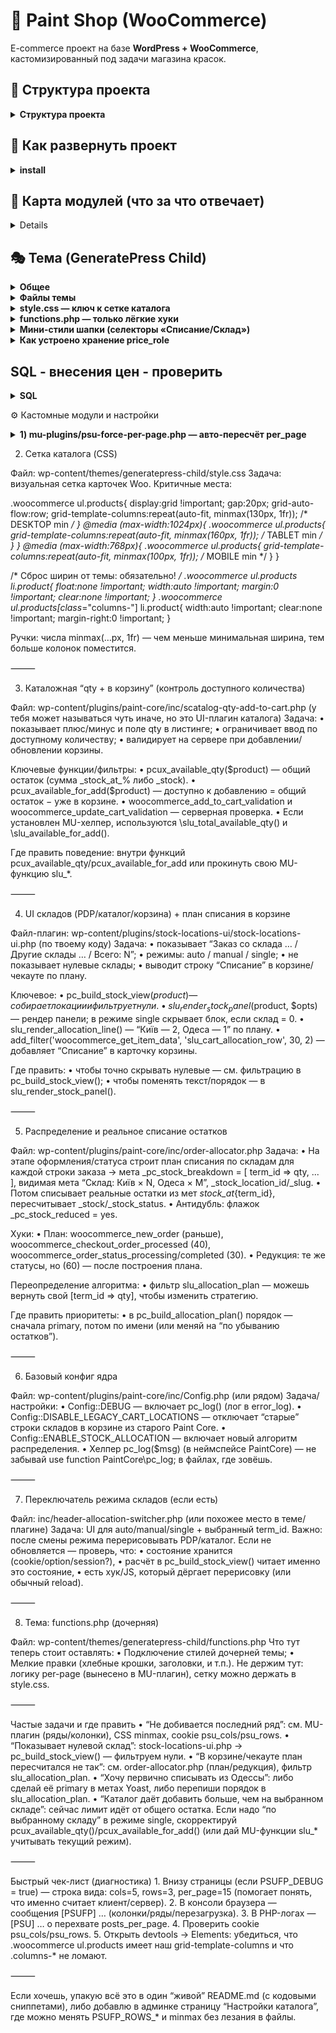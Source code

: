 # 🛒 Paint Shop (WooCommerce)

E-commerce проект на базе **WordPress + WooCommerce**, кастомизированный под задачи магазина красок.

## 📂 Структура проекта
<details>
<summary><strong>Структура проекта</strong></summary>

```text
wp-content/
├─ mu-plugins/
│  ├─ psu-force-per-page.php        # per_page = колонки × ряды (cookie psu_cols/psu_rows)
│  ├─ stock-import-csv-lite.php     # лёгкий CSV-импорт (склады/остатки — lite)
│  └─ stock-locations-ui.php        # UI-патчи отображения остатков по складам
│
├─ plugins/
│  ├─ paint-core/
│  │  ├─ assets/
│  │  │  └─ css/
│  │  │     └─ catalog-qty.css      # стили qty/кнопок в каталоге
│  │  ├─ inc/
│  │  │  ├─ catalog-qty-add-to-cart.php   # qty + «в корзину» в один ряд, состояния и лимиты
│  │  │  ├─ header-allocation-switcher.php# селекторы «Списание/Склад» в шапке + AJAX
│  │  │  ├─ order-allocator.php           # расчёт плана списания по складам (slu_allocation_plan)
│  │  │  ├─ order-attach-csv.php          # вспом. CSV для заказов
│  │  │  ├─ role-price-importer.php       # импорт цен по ролям (страница в админке)
│  │  │  ├─ sku-gtin-admin-columns.php    # колонки SKU/GTIN в админке
│  │  │  ├─ sku-gtin-front-emails.php     # вывод SKU/GTIN на фронте/в письмах
│  │  │  ├─ stock-import-table.php        # таблица импорта остатков
│  │  │  ├─ stock-locations-display.php   # виджеты/шаблоны остатков
│  │  │  ├─ config.php                    # базовые константы/переключатели
│  │  │  └─ paint-core.php                # загрузчик инклудов
│  │  └─ paint-core.php                   # главный файл плагина
│  │
│  ├─ paint-shop-ux/
│  │  └─ paint-shop-ux.php         # мелкие UX-правки магазина
│  │
│  ├─ role-price/
│  │  └─ role-price.php            # цены по ролям: мета-ключи _wpc_price_role_*
│  │
│  └─ stock-sync-to-woo/
│     └─ stock-sync-to-woo.php     # синк остатков в Woo (интеграция)
│
├─ themes/
│  └─ generatepress-child/
│     └─ style.css                 # сетка каталога (CSS Grid), мелкие стили
│
└─ uploads/                        # медиа (в Git не храним)
```
</details>



## 🚀 Как развернуть проект
<details>
    <summary><strong> install </strong></summary>
1. Установить WordPress и WooCommerce (через WP-CLI):
   ```bash
   wp core download --locale=ru_RU
   wp core config --dbname=paint --dbuser=root --dbpass=root --dbhost=localhost
   wp core install --url=http://localhost --title="Paint Shop" --admin_user=admin --admin_password=admin --admin_email=admin@example.com
   wp plugin install woocommerce --activate
	2.	Подтянуть кастомные файлы:
   git clone git@github.com:VMalakhatka/paint-shop.git .
   	3.	Активировать тему:
    wp theme activate my-theme
    	4.	Активировать кастомные плагины:

        wp plugin activate my-custom-plugin

</details>

## 🎯 Карта модулей (что за что отвечает)
<details>
### 🧩 MU Plugins
| Файл / Модуль | Назначение | Ключевые настройки / хуки | Где искать в админке |
|---------------|------------|---------------------------|----------------------|
| **mu-plugins/psu-force-per-page.php** | Выдаёт на витринах товаров `per_page = колонки × ряды`. Колонки меряются на клиенте, пишутся в cookie. | Константы: `PSUFP_ROWS`, `PSUFP_FALLBACK_COLS`, `PSUFP_COOKIE_COLS`, `PSUFP_COOKIE_ROWS`, `PSUFP_DEBUG`, `PSUFP_ROWS_MOBILE`, `PSUFP_ROWS_MOBILE_BP` | — (кодовый MU-модуль, без UI) |
| **mu-plugins/stock-import-csv-lite.php** | Лёгкий импорт CSV (остатки по складам). | Чтение CSV, временные таблицы. | Woo → Инструменты импорта |
| **mu-plugins/stock-locations-ui.php** | UI-патчи для отображения остатков по складам (в каталоге и PDP). | Хуки WooCommerce + шаблоны. | В карточках товара |

---

### 🛠 Paint Core (кастомный плагин)
| Файл / Модуль | Назначение | Ключевые настройки / хуки | Где искать в админке |
|---------------|------------|---------------------------|----------------------|
| **paint-core/assets/css/catalog-qty.css** | Стили qty/кнопок «в корзину» в каталоге. | CSS классы: `.loop-qty`, `.loop-buy-row`. | Внешний вид → Редактор файлов темы |
| **paint-core/inc/catalog-qty-add-to-cart.php** | qty + кнопка «в корзину» в один ряд, лимиты и disabled-состояния. | Хуки: `woocommerce_after_shop_loop_item`. | Каталог Woo |
| **paint-core/inc/header-allocation-switcher.php** | Блок «Списание: [режим] [склад]». Сохраняет выбор в сессию + cookie. Режимы: `auto`, `manual`, `single`. | Ajax `pc_set_alloc_pref`; cookie `pc_alloc_pref`. | UI в шапке |
| **paint-core/inc/order-allocator.php** | Расчёт плана списания по складам (`slu_allocation_plan`). | Фильтр `slu_allocation_plan`. | — |
| **paint-core/inc/order-attach-csv.php** | Вспомогательные CSV-инструменты для заказов. | Парсер CSV. | Woo → Заказы |
| **paint-core/inc/role-price-importer.php** | Импорт цен по ролям (страница в админке). | Мета-ключи: `_wpc_price_role_*`. | Woo → Инструменты импорта |
| **paint-core/inc/sku-gtin-admin-columns.php** | Добавляет SKU/GTIN в таблице товаров в админке. | Фильтр `manage_edit-product_columns`. | Woo → Товары |
| **paint-core/inc/sku-gtin-front-emails.php** | Вывод SKU/GTIN на фронте и в email-уведомлениях. | Хуки Woo писем. | Woo → Email-шаблоны |
| **paint-core/inc/stock-import-table.php** | Таблица импорта остатков. | Создание временных таблиц. | Woo → Инструменты импорта |
| **paint-core/inc/stock-locations-display.php** | Виджеты/шаблоны отображения остатков по складам. | Вставка блоков остатков. | PDP / каталог |
| **paint-core/inc/config.php** | Базовые константы и переключатели. | — | — |
| **paint-core/inc/paint-core.php** | Загрузчик инклудов. | `require_once`. | — |
| **paint-core/paint-core.php** | Главный файл плагина Paint Core. | Регистрация плагина. | Woo → Плагины |

---

### 🎨 UX & Доп. плагины
| Файл / Модуль | Назначение | Ключевые настройки / хуки | Где искать в админке |
|---------------|------------|---------------------------|----------------------|
| **paint-shop-ux/paint-shop-ux.php** | Мелкие UX-правки магазина. | — | — |
| **role-price/role-price.php** | Цены по ролям: выбор мета-ключа `_wpc_price_role_*`. | Woo фильтр `woocommerce_product_get_price`. | Woo → Цены по ролям |
| **stock-sync-to-woo/stock-sync-to-woo.php** | Синхронизация остатков в Woo (интеграция с внешними системами). | Крон-хуки / API. | Woo → Инструменты синхронизации |

---

### 🎭 Тема (GeneratePress Child)
| Файл / Модуль | Назначение | Ключевые настройки / хуки | Где искать в админке |
|---------------|------------|---------------------------|----------------------|
| **themes/generatepress-child/style.css** | Сетка каталога (CSS Grid), визуал карточек/кнопок/qty; стили селекторов «Списание/Склад» в шапке. | `grid-template-columns: repeat(auto-fit, minmax(...))` — меняет кол-во колонок. | Внешний вид → Редактор файлов темы |
| **themes/generatepress-child/functions.php** | Подключение стилей, хлебные крошки. ⚠️ Логика `per_page` вынесена в MU. | — | — |
| **themes/generatepress-child/inc/header-allocation-switcher.php** | Дублирующий код селектора склада (UI в теме). | Cookie `pc_alloc_pref`. | Шапка темы |

---

### 🗄 SQL / Импорт
| Файл / Модуль | Назначение | Ключевые настройки / хуки | Где искать в админке |
|---------------|------------|---------------------------|----------------------|
| **(SQL) «Импорт цен по ролям»** | Массовая запись `_wpc_price_role_*` по SKU. | Метаключи: `_wpc_price_role_partner`, `_wpc_price_role_opt`, `_wpc_price_role_opt_osn`, `_wpc_price_role_schule`. | Woo → Инструменты импорта + запуск SQL |
</details>

## 🎭 Тема (GeneratePress Child)

<details>
<summary><strong>Общее</strong></summary>

**Идея.** Тема остаётся максимально «тонкой»: сетка/стили/косметика. Бизнес-логика — в плагинах.

**Важно:**
- Количество **колонок** определяет **только CSS Grid**.
- Число товаров на страницу (`per_page`) настраивает MU-плагин, а не тема.

</details>

<details>
<summary><strong>Файлы темы</strong></summary>

| Путь | Назначение |
|---|---|
| `wp-content/themes/generatepress-child/style.css` | CSS-сетка каталога (Grid), стили qty/кнопок, мини-стили шапки («Списание/Склад»). |
| `wp-content/themes/generatepress-child/functions.php` | Подключение стилей темы, лёгкие правки (напр., разделитель хлебных крошек). |
| `wp-content/themes/generatepress-child/header.php` | Шаблон шапки GeneratePress (обычно без бизнес-логики; UI складов монтируем из плагина). |

</details>

<details>
<summary><strong>style.css — ключ к сетке каталога</strong></summary>

Минимальный набор правил (без дублей):

```css
/* Woo Grid base */
.woocommerce ul.products::before,
.woocommerce ul.products::after { content: none !important; }

.woocommerce ul.products{
  list-style:none; margin:0; padding:0;
  display:grid !important;
  gap:20px;
  grid-auto-flow:row;
  grid-template-columns:repeat(auto-fit, minmax(130px, 1fr));
}

/* Tablet */
@media (max-width:1024px){
  .woocommerce ul.products{
    grid-template-columns:repeat(auto-fit, minmax(160px, 1fr));
  }
}

/* Mobile */
@media (max-width:768px){
  .woocommerce ul.products{
    grid-template-columns:repeat(auto-fit, minmax(100px, 1fr));
  }
}

/* Reset widths that fight the grid */
.woocommerce ul.products li.product{
  float:none !important; width:auto !important; margin:0 !important; clear:none !important;
}
.woocommerce ul.products[class*="columns-"] li.product{
  width:auto !important; clear:none !important; margin-right:0 !important;
}

/* Even if Woo forces columns-1 — keep grid */
.woocommerce ul.products.columns-1{ display:grid !important; }

Ручки: меняй «минимум» в minmax(…px, 1fr) — так управляется число колонок на брейкпоинте.
```

</details>

<details>
<summary><strong>functions.php — только лёгкие хуки</strong></summary>
<?php
// Подключение стилей дочерней темы
add_action('wp_enqueue_scripts', function () {
    wp_enqueue_style('generatepress-child-style', get_stylesheet_uri());
});

// Хлебные крошки: разделитель
add_filter('woocommerce_breadcrumb_defaults', function ($defaults) {
    $defaults['delimiter'] = ' <span class="breadcrumb-delimiter">→</span> ';
    return $defaults;
});

</details>
<details>
<summary><strong>Мини-стили шапки (селекторы «Списание/Склад»)</strong></summary>
/* Рядом с логотипом */
.site-branding{ display:flex; align-items:center; gap:12px; }

/* Контрол списания/склада */
.pc-alloc{ display:flex; align-items:center; gap:8px; font:14px/1.2 system-ui; }
.pc-alloc small{ color:#666; }
.pc-alloc select{ max-height:34px; padding:4px 8px; line-height:1.2; min-width:0; }

/* Телефоны */
@media (max-width:480px){
  .site-branding{ gap:8px; }
  .pc-alloc{ gap:6px; }
  .pc-alloc small{ font-size:12px; }
  .pc-alloc select{ font-size:12px; height:32px; padding:0 22px 0 8px; }
}

/* Очень узкие — в столбик */
@media (max-width:360px){
  .pc-alloc{ flex-direction:column; align-items:stretch; gap:6px; }
  .pc-alloc > *{ width:100%; }
  .pc-alloc small{ display:none; }
}

</details>


<details>
    <summary><strong> Как устроено хранение price_role </strong></summary>

      •	Мета-ключ для каждой роли формируется так:_wpc_price_role_<role>	•	Примеры:
      •	_wpc_price_role_partner
      •	_wpc_price_role_opt
      •	_wpc_price_role_opt_osn
      •	_wpc_price_role_schule(суффикс берётся прямо из $user->roles[0], то есть первый элемент массива ролей пользователя).Проверка в базеSELECT post_id, meta_key, meta_value
    FROM wp_postmeta
    WHERE meta_key LIKE '_wpc_price_role_%'
    LIMIT 20;CSV для импортаsku;partner;opt;opt_osn;schule
    CR-001;10.50;11.00;9.90;10.00📌 Итого:
      •	Хранилище: _wpc_price_role_<роль> (каждая роль свой мета-ключ).
      •	Импорт: через CSV + SQL как выше.
      •	Отображение: фильтр woocommerce_product_get_price подтягивает эти цены.


</details>

## SQL - внесения цен - проверить 
<details>
<summary><strong>SQL </strong></summary>

    /* ===========================
      Переносит цены с временной таблицы на сайт 
      4.	Зайди: Инструменты → Импорт цен (CSV).
      5.	Выбери CSV (UTF‑8, разделитель ;, заголовки: sku;partner;opt;opt_osn;schule), при необходимости поставь «очистить таблицу».
      6.	Жми «Импортировать».
    Данные попадут в таблицу wp_role_prices_import (с твоим префиксом БД).

    После этого запускаем этот sql

    Как устроено хранение
      •	Мета-ключ для каждой роли формируется так:  _wpc_price_role_<role>  	•	Примеры:
      •	_wpc_price_role_partner
      •	_wpc_price_role_opt
      •	_wpc_price_role_opt_osn
      •	_wpc_price_role_schule  (суффикс берётся прямо из $user->roles[0], то есть первый элемент массива ролей пользователя).
      MASTER (fixed collations + InnoDB temp)
      =========================== */

    START TRANSACTION;

    /* Бэкап текущих цен по ролям */
    SET @backup := CONCAT('wp_postmeta_backup_role_price_', DATE_FORMAT(NOW(), '%Y%m%d%H%i%s'));
    SET @sql := CONCAT(
      'CREATE TABLE ', @backup, ' AS ',
      'SELECT * FROM wp_postmeta ',
      'WHERE meta_key IN (',
      '''_wpc_price_role_partner'',''_wpc_price_role_opt'',''_wpc_price_role_opt_osn'',''_wpc_price_role_schule''',
      ')'
    );
    PREPARE s FROM @sql; EXECUTE s; DEALLOCATE PREPARE s;

    /* Временная таблица SKU → post_id (InnoDB) */
    DROP TEMPORARY TABLE IF EXISTS tmp_sku_map;
    CREATE TEMPORARY TABLE tmp_sku_map
    ENGINE=InnoDB AS
    SELECT
      s.post_id,
      /* приводим значение к нужной коллации для дальнейших JOIN-ов */
      CONVERT(s.meta_value USING utf8mb4) COLLATE utf8mb4_unicode_520_ci AS sku
    FROM wp_postmeta s
    JOIN (
      /* так же приводим SKU из импорта к той же коллации */
      SELECT CONVERT(i.sku USING utf8mb4) COLLATE utf8mb4_unicode_520_ci AS sku
      FROM wp_role_prices_import i
      GROUP BY sku
    ) i ON i.sku = CONVERT(s.meta_value USING utf8mb4) COLLATE utf8mb4_unicode_520_ci
    WHERE s.meta_key = '_sku';

    CREATE INDEX ix_tmp_sku_map_sku ON tmp_sku_map(sku);

    /* Временная таблица с импорт‑данными (InnoDB) */
    DROP TEMPORARY TABLE IF EXISTS tmp_import_cast;
    CREATE TEMPORARY TABLE tmp_import_cast
    ENGINE=InnoDB AS
    SELECT
      CONVERT(i.sku USING utf8mb4) COLLATE utf8mb4_unicode_520_ci AS sku,
      CAST(i.partner  AS CHAR) AS partner,
      CAST(i.opt      AS CHAR) AS opt,
      CAST(i.opt_osn  AS CHAR) AS opt_osn,
      CAST(i.schule   AS CHAR) AS schule
    FROM wp_role_prices_import i;

    CREATE INDEX ix_tmp_import_cast_sku ON tmp_import_cast(sku);

    /* ====== ПАРТНЕР ====== */
    UPDATE wp_postmeta m
    JOIN tmp_sku_map sm
      ON sm.post_id = m.post_id
    JOIN tmp_import_cast i
      ON i.sku = sm.sku
    SET m.meta_value = i.partner
    WHERE m.meta_key = '_wpc_price_role_partner';

    INSERT INTO wp_postmeta (post_id, meta_key, meta_value)
    SELECT sm.post_id, '_wpc_price_role_partner', i.partner
    FROM tmp_sku_map sm
    JOIN tmp_import_cast i ON i.sku = sm.sku
    LEFT JOIN wp_postmeta m
      ON m.post_id = sm.post_id AND m.meta_key = '_wpc_price_role_partner'
    WHERE m.post_id IS NULL AND i.partner IS NOT NULL;

    /* ====== ОПТ ====== */
    UPDATE wp_postmeta m
    JOIN tmp_sku_map sm ON sm.post_id = m.post_id
    JOIN tmp_import_cast i ON i.sku = sm.sku
    SET m.meta_value = i.opt
    WHERE m.meta_key = '_wpc_price_role_opt';

    INSERT INTO wp_postmeta (post_id, meta_key, meta_value)
    SELECT sm.post_id, '_wpc_price_role_opt', i.opt
    FROM tmp_sku_map sm
    JOIN tmp_import_cast i ON i.sku = sm.sku
    LEFT JOIN wp_postmeta m
      ON m.post_id = sm.post_id AND m.meta_key = '_wpc_price_role_opt'
    WHERE m.post_id IS NULL AND i.opt IS NOT NULL;

    /* ====== ОПТ_ОСН ====== */
    UPDATE wp_postmeta m
    JOIN tmp_sku_map sm ON sm.post_id = m.post_id
    JOIN tmp_import_cast i ON i.sku = sm.sku
    SET m.meta_value = i.opt_osn
    WHERE m.meta_key = '_wpc_price_role_opt_osn';

    INSERT INTO wp_postmeta (post_id, meta_key, meta_value)
    SELECT sm.post_id, '_wpc_price_role_opt_osn', i.opt_osn
    FROM tmp_sku_map sm
    JOIN tmp_import_cast i ON i.sku = sm.sku
    LEFT JOIN wp_postmeta m
      ON m.post_id = sm.post_id AND m.meta_key = '_wpc_price_role_opt_osn'
    WHERE m.post_id IS NULL AND i.opt_osn IS NOT NULL;

    /* ====== SCHULE ====== */
    UPDATE wp_postmeta m
    JOIN tmp_sku_map sm ON sm.post_id = m.post_id
    JOIN tmp_import_cast i ON i.sku = sm.sku
    SET m.meta_value = i.schule
    WHERE m.meta_key = '_wpc_price_role_schule';

    INSERT INTO wp_postmeta (post_id, meta_key, meta_value)
    SELECT sm.post_id, '_wpc_price_role_schule', i.schule
    FROM tmp_sku_map sm
    JOIN tmp_import_cast i ON i.sku = sm.sku
    LEFT JOIN wp_postmeta m
      ON m.post_id = sm.post_id AND m.meta_key = '_wpc_price_role_schule'
    WHERE m.post_id IS NULL AND i.schule IS NOT NULL;

    /* Немного статистики */
    SELECT 'mapped_sku' AS metrika, COUNT(*) AS cnt FROM tmp_sku_map
    UNION ALL
    SELECT 'price_partner_rows', COUNT(*) FROM wp_postmeta WHERE meta_key = '_wpc_price_role_partner'
    UNION ALL
    SELECT 'price_opt_rows',     COUNT(*) FROM wp_postmeta WHERE meta_key = '_wpc_price_role_opt'
    UNION ALL
    SELECT 'price_opt_osn_rows', COUNT(*) FROM wp_postmeta WHERE meta_key = '_wpc_price_role_opt_osn'
    UNION ALL
    SELECT 'price_schule_rows',  COUNT(*) FROM wp_postmeta WHERE meta_key = '_wpc_price_role_schule';

    COMMIT;
</details>

⚙️ Кастомные модули и настройки
<details>
<summary><strong>1) mu-plugins/psu-force-per-page.php — авто-пересчёт per_page</strong></summary>

**Идея.** Количество товаров на странице = **колонки × ряды**.  
Колонки меряются на клиенте (по CSS Grid), записываются в cookie → сервер ставит `posts_per_page`.

### Константы (ручки)
| Константа | Что делает | Дефолт |
|---|---|---|
| `PSUFP_COOKIE_COLS` | имя cookie с количеством колонок | `psu_cols` |
| `PSUFP_COOKIE_ROWS` | имя cookie с количеством рядов | `psu_rows` |
| `PSUFP_ROWS_DESKTOP` | ряды для >480px | `3` |
| `PSUFP_ROWS_MOBILE` | ряды для 321–480px | `3` |
| `PSUFP_ROWS_XSMALL` | ряды для ≤320px | `2` |
| `PSUFP_FALLBACK_COLS` | кол-во колонок пока cookie нет | `5` |
| `PSUFP_DEBUG` | отладка (зелёная плашка + console.log) | `false` |

### Cookie
- `psu_cols` — количество колонок, измеренное JS.
- `psu_rows` — количество рядов, вычисленное по брейкпоинтам.

### Где перехватываем `per_page`
- `loop_shop_per_page` (WooCommerce)
- `pre_get_posts` (только main query, архивы товаров)
- `woocommerce_product_query` (только в контексте архивов товаров)

### Важные особенности
- **Явный оверрайд через URL:** добавить `?per_page=N` (1…200).  
  Модуль уважит и вернёт это значение вместо расчёта.

- **Хук для тонкой настройки рядов:** можно переопределить выбор рядов для серверной стороны:
  ```php
  /**
   * @param int $rows   рассчитанные ряды по текущей ширине
   * @param int $width  ширина (если передаётся)
   * @return int
   */
  add_filter('psufp_rows_for_width', function($rows, $width){
      // пример: принудительно 2 ряда на любых мобилках
      if ($width <= 480) return 2;
      return $rows;
  }, 10, 2);

```  
Примечание: сейчас вычисление рядов делается в JS; этот фильтр — задел для PHP-сценариев и расширений.

	•	Кто решает количество колонок? Только CSS в теме:
grid-template-columns: repeat(auto-fit, minmax(..., 1fr));
JS лишь «считывает» результат и кладёт число в cookie.

Диагностика
	1.	Включи define('PSUFP_DEBUG', true); — внизу появится блок вида:
cols=5, rows=3, per_page=15, w=1280.
	2.	Проверь cookie psu_cols, psu_rows.
	3.	Убедись, что в DevTools у .woocommerce ul.products реально стоит наш grid-template-columns.
	4.	Если «не добивает» последний ряд — обычно либо колонок посчиталось меньше, чем ожидалось (CSS), либо рядов выбрано больше (константы).

```
</details>

2) Сетка каталога (CSS)

Файл: wp-content/themes/generatepress-child/style.css
Задача: визуальная сетка карточек Woo.
Критичные места:

.woocommerce ul.products{
  display:grid !important;
  gap:20px;
  grid-auto-flow:row;
  grid-template-columns:repeat(auto-fit, minmax(130px, 1fr)); /* DESKTOP min */
}
@media (max-width:1024px){
  .woocommerce ul.products{
    grid-template-columns:repeat(auto-fit, minmax(160px, 1fr)); /* TABLET min */
  }
}
@media (max-width:768px){
  .woocommerce ul.products{
    grid-template-columns:repeat(auto-fit, minmax(100px, 1fr)); /* MOBILE min */
  }
}

/* Сброс ширин от темы: обязательно! */
.woocommerce ul.products li.product{
  float:none !important;
  width:auto !important;
  margin:0 !important;
  clear:none !important;
}
.woocommerce ul.products[class*="columns-"] li.product{
  width:auto !important;
  clear:none !important;
  margin-right:0 !important;
}


Ручки: числа minmax(…px, 1fr) — чем меньше минимальная ширина, тем больше колонок поместится.

⸻

3) Каталожная “qty + в корзину” (контроль доступного количества)

Файл: wp-content/plugins/paint-core/inc/scatalog-qty-add-to-cart.php (у тебя может называться чуть иначе, но это UI-плагин каталога)
Задача:
	•	показывает плюс/минус и поле qty в листинге;
	•	ограничивает ввод по доступному количеству;
	•	валидирует на сервере при добавлении/обновлении корзины.

Ключевые функции/фильтры:
	•	pcux_available_qty($product) — общий остаток (сумма _stock_at_% либо _stock).
	•	pcux_available_for_add($product) — доступно к добавлению = общий остаток − уже в корзине.
	•	woocommerce_add_to_cart_validation и woocommerce_update_cart_validation — серверная проверка.
	•	Если установлен MU-хелпер, используются \slu_total_available_qty() и \slu_available_for_add().

Где править поведение: внутри функций pcux_available_qty/pcux_available_for_add или прокинуть свою MU-функцию slu_*.

⸻

4) UI складов (PDP/каталог/корзина) + план списания в корзине

Файл-плагин: wp-content/plugins/stock-locations-ui/stock-locations-ui.php (по твоему коду)
Задача:
	•	показывает “Заказ со склада … / Другие склады … / Всего: N”;
	•	режимы: auto / manual / single;
	•	не показывает нулевые склады;
	•	выводит строку “Списание” в корзине/чекауте по плану.

Ключевое:
	•	pc_build_stock_view($product) — собирает локации и фильтрует нули.
	•	slu_render_stock_panel($product, $opts) — рендер панели; в режиме single скрывает блок, если склад = 0.
	•	slu_render_allocation_line() — “Київ — 2, Одеса — 1” по плану.
	•	add_filter('woocommerce_get_item_data', 'slu_cart_allocation_row', 30, 2) — добавляет “Списание” в карточку корзины.

Где править:
	•	чтобы точно скрывать нулевые — см. фильтрацию в pc_build_stock_view();
	•	чтобы поменять текст/порядок — в slu_render_stock_panel().

⸻

5) Распределение и реальное списание остатков

Файл: wp-content/plugins/paint-core/inc/order-allocator.php
Задача:
	•	На этапе оформления/статуса строит план списания по складам для каждой строки заказа
→ мета _pc_stock_breakdown = [ term_id => qty, ... ], видимая мета “Склад: Київ × N, Одеса × M”, _stock_location_id/_slug.
	•	Потом списывает реальные остатки из мет _stock_at_{term_id}, пересчитывает _stock/_stock_status.
	•	Антидубль: флажок _pc_stock_reduced = yes.

Хуки:
	•	План: woocommerce_new_order (раньше), woocommerce_checkout_order_processed (40), woocommerce_order_status_processing/completed (30).
	•	Редукция: те же статусы, но (60) — после построения плана.

Переопределение алгоритма:
	•	фильтр slu_allocation_plan — можешь вернуть свой [term_id => qty], чтобы изменить стратегию.

Где править приоритеты:
	•	в pc_build_allocation_plan() порядок — сначала primary, потом по имени (или меняй на “по убыванию остатков”).

⸻

6) Базовый конфиг ядра

Файл: wp-content/plugins/paint-core/inc/Config.php (или рядом)
Задача/настройки:
	•	Config::DEBUG — включает pc_log() (лог в error_log).
	•	Config::DISABLE_LEGACY_CART_LOCATIONS — отключает “старые” строки складов в корзине из старого Paint Core.
	•	Config::ENABLE_STOCK_ALLOCATION — включает новый алгоритм распределения.
	•	Хелпер pc_log($msg) (в неймспейсе PaintCore) — не забывай use function PaintCore\pc_log; в файлах, где зовёшь.

⸻

7) Переключатель режима складов (если есть)

Файл: inc/header-allocation-switcher.php (или похожее место в теме/плагине)
Задача: UI для auto/manual/single + выбранный term_id.
Важно: после смены режима перерисовывать PDP/каталог. Если не обновляется — проверь, что:
	•	состояние хранится (cookie/option/session?),
	•	расчёт в pc_build_stock_view() читает именно это состояние,
	•	есть хук/JS, который дёргает перерисовку (или обычный reload).

⸻

8) Тема: functions.php (дочерняя)

Файл: wp-content/themes/generatepress-child/functions.php
Что тут теперь стоит оставлять:
	•	Подключение стилей дочерней темы;
	•	Мелкие правки (хлебные крошки, заголовки, и т.п.).
Не держим тут: логику per-page (вынесено в MU-плагин), сетку можно держать в style.css.

⸻

Частые задачи и где править
	•	“Не добивается последний ряд”: см. MU-плагин (ряды/колонки), CSS minmax, cookie psu_cols/psu_rows.
	•	“Показывает нулевой склад”: stock-locations-ui.php → pc_build_stock_view() — фильтруем нули.
	•	“В корзине/чекауте план пересчитался не так”: см. order-allocator.php (план/редукция), фильтр slu_allocation_plan.
	•	“Хочу первично списывать из Одессы”: либо сделай её primary в метах Yoast, либо перепиши порядок в slu_allocation_plan.
	•	“Каталог даёт добавить больше, чем на выбранном складе”: сейчас лимит идёт от общего остатка. Если надо “по выбранному складу” в режиме single, скорректируй pcux_available_qty()/pcux_available_for_add() (или дай MU-функции slu_* учитывать текущий режим).

⸻

Быстрый чек-лист (диагностика)
	1.	Внизу страницы (если PSUFP_DEBUG = true) — строка вида:
cols=5, rows=3, per_page=15 (помогает понять, что именно считает клиент/сервер).
	2.	В консоли браузера — сообщения [PSUFP] … (колонки/ряды/перезагрузка).
	3.	В PHP-логах — [PSU] … о перехвате posts_per_page.
	4.	Проверить cookie psu_cols/psu_rows.
	5.	Открыть devtools → Elements: убедиться, что .woocommerce ul.products имеет наш grid-template-columns и что .columns-* не ломают.

⸻

Если хочешь, упакую всё это в один “живой” README.md (с кодовыми сниппетами), либо добавлю в админке страницу “Настройки каталога”, где можно менять PSUFP_ROWS_* и minmax без лезания в файлы.